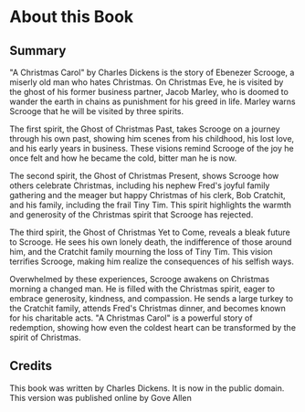 # About this Book

## Summary

"A Christmas Carol" by Charles Dickens is the story of Ebenezer Scrooge, a miserly old man who hates Christmas. On Christmas Eve, he is visited by the ghost of his former business partner, Jacob Marley, who is doomed to wander the earth in chains as punishment for his greed in life. Marley warns Scrooge that he will be visited by three spirits.

The first spirit, the Ghost of Christmas Past, takes Scrooge on a journey through his own past, showing him scenes from his childhood, his lost love, and his early years in business. These visions remind Scrooge of the joy he once felt and how he became the cold, bitter man he is now.

The second spirit, the Ghost of Christmas Present, shows Scrooge how others celebrate Christmas, including his nephew Fred's joyful family gathering and the meager but happy Christmas of his clerk, Bob Cratchit, and his family, including the frail Tiny Tim. This spirit highlights the warmth and generosity of the Christmas spirit that Scrooge has rejected.

The third spirit, the Ghost of Christmas Yet to Come, reveals a bleak future to Scrooge. He sees his own lonely death, the indifference of those around him, and the Cratchit family mourning the loss of Tiny Tim. This vision terrifies Scrooge, making him realize the consequences of his selfish ways.

Overwhelmed by these experiences, Scrooge awakens on Christmas morning a changed man. He is filled with the Christmas spirit, eager to embrace generosity, kindness, and compassion. He sends a large turkey to the Cratchit family, attends Fred's Christmas dinner, and becomes known for his charitable acts. "A Christmas Carol" is a powerful story of redemption, showing how even the coldest heart can be transformed by the spirit of Christmas.

## Credits

This book was written by Charles Dickens.  It is now in the public domain.  This version was published online by Gove Allen